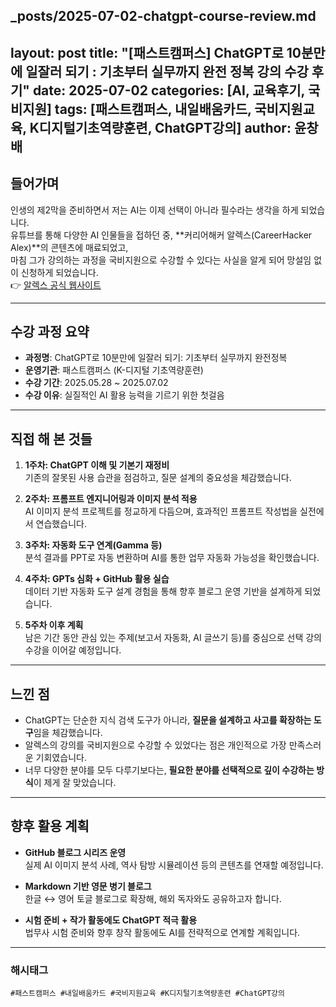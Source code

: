 _posts/2025-07-02-chatgpt-course-review.md
---
layout: post
title: "[패스트캠퍼스] ChatGPT로 10분만에 일잘러 되기 : 기초부터 실무까지 완전 정복 강의 수강 후기"
date: 2025-07-02
categories: [AI, 교육후기, 국비지원]
tags: [패스트캠퍼스, 내일배움카드, 국비지원교육, K디지털기초역량훈련, ChatGPT강의]
author: 윤창배
---

## 들어가며

인생의 제2막을 준비하면서 저는 AI는 이제 선택이 아니라 필수라는 생각을 하게 되었습니다.  
유튜브를 통해 다양한 AI 인물들을 접하던 중, **커리어해커 알렉스(CareerHacker Alex)**의 콘텐츠에 매료되었고,  
마침 그가 강의하는 과정을 국비지원으로 수강할 수 있다는 사실을 알게 되어 망설임 없이 신청하게 되었습니다.  
👉 [알렉스 공식 웹사이트](https://www.careerhackeralex.com)

---

## 수강 과정 요약

- **과정명**: ChatGPT로 10분만에 일잘러 되기: 기초부터 실무까지 완전정복  
- **운영기관**: 패스트캠퍼스 (K-디지털 기초역량훈련)  
- **수강 기간**: 2025.05.28 ~ 2025.07.02  
- **수강 이유**: 실질적인 AI 활용 능력을 기르기 위한 첫걸음

---

## 직접 해 본 것들

1. **1주차: ChatGPT 이해 및 기본기 재정비**  
   기존의 잘못된 사용 습관을 점검하고, 질문 설계의 중요성을 체감했습니다.

2. **2주차: 프롬프트 엔지니어링과 이미지 분석 적용**  
   AI 이미지 분석 프로젝트를 정교하게 다듬으며, 효과적인 프롬프트 작성법을 실전에서 연습했습니다.

3. **3주차: 자동화 도구 연계(Gamma 등)**  
   분석 결과를 PPT로 자동 변환하며 AI를 통한 업무 자동화 가능성을 확인했습니다.

4. **4주차: GPTs 심화 + GitHub 활용 실습**  
   데이터 기반 자동화 도구 설계 경험을 통해 향후 블로그 운영 기반을 설계하게 되었습니다.

5. **5주차 이후 계획**  
   남은 기간 동안 관심 있는 주제(보고서 자동화, AI 글쓰기 등)를 중심으로 선택 강의 수강을 이어갈 예정입니다.

---

## 느낀 점

- ChatGPT는 단순한 지식 검색 도구가 아니라, **질문을 설계하고 사고를 확장하는 도구**임을 체감했습니다.  
- 알렉스의 강의를 국비지원으로 수강할 수 있었다는 점은 개인적으로 가장 만족스러운 기회였습니다.  
- 너무 다양한 분야를 모두 다루기보다는, **필요한 분야를 선택적으로 깊이 수강하는 방식**이 제게 잘 맞았습니다.

---

## 향후 활용 계획

- **GitHub 블로그 시리즈 운영**  
  실제 AI 이미지 분석 사례, 역사 탐방 시뮬레이션 등의 콘텐츠를 연재할 예정입니다.

- **Markdown 기반 영문 병기 블로그**  
  한글 ↔ 영어 토글 블로그로 확장해, 해외 독자와도 공유하고자 합니다.

- **시험 준비 + 작가 활동에도 ChatGPT 적극 활용**  
  법무사 시험 준비와 향후 창작 활동에도 AI를 전략적으로 연계할 계획입니다.

---

### 해시태그  
`#패스트캠퍼스 #내일배움카드 #국비지원교육 #K디지털기초역량훈련 #ChatGPT강의`
